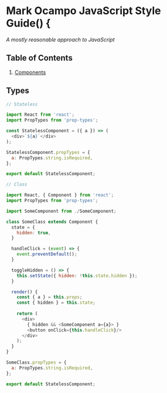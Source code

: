 # Mark Ocampo JavaScript Style Guide() {

*A mostly reasonable approach to JavaScript*

## Table of Contents
  1. [Components](#components)

## Types

```js
// Stateless

import React from 'react';
import PropTypes from 'prop-types';

const StatelessComponent = ({ a }) => (
  <div>`${a}`</div>
);

StatelessComponent.propTypes = {
  a: PropTypes.string.isRequired,
};

export default StatelessComponent;

```

```js
// Class

import React, { Component } from 'react';
import PropTypes from 'prop-types';

import SomeComponent from ./SomeComponent;

class SomeClass extends Component {
  state = {
    hidden: true,
  }

  handleClick = (event) => {
    event.preventDefault();
  }

  toggleHidden = () => {
    this.setState({ hidden: !this.state.hidden });
  }

  render() {
    const { a } = this.props;
    const { hidden } = this.state;
    
    return (
      <div>
        { hidden && <SomeComponent a={a}> }
        <button onClick={this.handleClick}/>
      </div>
    );
  }
}

SomeClass.propTypes = {
  a: PropTypes.string.isRequired,
};

export default StatelessComponent;
```

  
